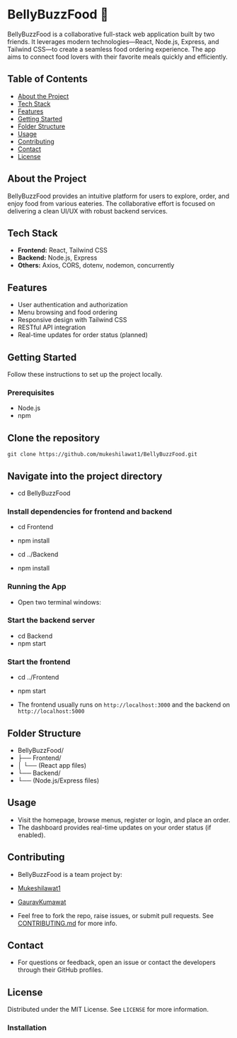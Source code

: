 # BellyBuzzFood 🍲

BellyBuzzFood is a collaborative full-stack web application built by two friends. It leverages modern technologies—React, Node.js, Express, and Tailwind CSS—to create a seamless food ordering experience. The app aims to connect food lovers with their favorite meals quickly and efficiently.

## Table of Contents

- [About the Project](#about-the-project)
- [Tech Stack](#tech-stack)
- [Features](#features)
- [Getting Started](#getting-started)
- [Folder Structure](#folder-structure)
- [Usage](#usage)
- [Contributing](#contributing)
- [Contact](#contact)
- [License](#license)

## About the Project

BellyBuzzFood provides an intuitive platform for users to explore, order, and enjoy food from various eateries. The collaborative effort is focused on delivering a clean UI/UX with robust backend services.

## Tech Stack

- **Frontend:** React, Tailwind CSS
- **Backend:** Node.js, Express
- **Others:** Axios, CORS, dotenv, nodemon, concurrently

## Features

- User authentication and authorization
- Menu browsing and food ordering
- Responsive design with Tailwind CSS
- RESTful API integration
- Real-time updates for order status (planned)

## Getting Started

Follow these instructions to set up the project locally.

### Prerequisites

- Node.js
- npm

## Clone the repository
```git clone https://github.com/mukeshilawat1/BellyBuzzFood.git```

## Navigate into the project directory
- cd BellyBuzzFood

### Install dependencies for frontend and backend
- cd Frontend
- npm install

- cd ../Backend
- npm install
  
### Running the App
- Open two terminal windows:

### Start the backend server
- cd Backend
- npm start

### Start the frontend
- cd ../Frontend
- npm start

- The frontend usually runs on `http://localhost:3000` and the backend on `http://localhost:5000`
  
## Folder Structure
- BellyBuzzFood/
- ├── Frontend/
- │ └── (React app files)
- └── Backend/
- └── (Node.js/Express files)

  
## Usage

- Visit the homepage, browse menus, register or login, and place an order.
- The dashboard provides real-time updates on your order status (if enabled).

## Contributing

- BellyBuzzFood is a team project by:

- [Mukeshilawat1](https://github.com/mukeshilawat1)
- [GauravKumawat](https://github.com/Gaurav786kumawat)

- Feel free to fork the repo, raise issues, or submit pull requests. See [CONTRIBUTING.md](CONTRIBUTING.md) for more info.

## Contact

- For questions or feedback, open an issue or contact the developers through their GitHub profiles.

## License

Distributed under the MIT License. See `LICENSE` for more information.




### Installation

